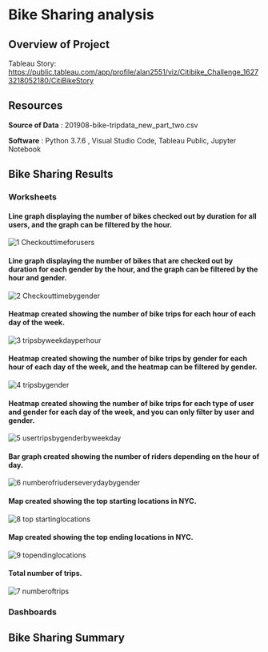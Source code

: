 # Bike Sharing analysis 

## Overview of Project


Tableau Story: https://public.tableau.com/app/profile/alan2551/viz/Citibike_Challenge_16273218052180/CitiBikeStory

## Resources
**Source of Data** : 201908-bike-tripdata_new_part_two.csv

**Software** : Python 3.7.6 , Visual Studio Code, Tableau Public, Jupyter Notebook

## Bike Sharing Results

### Worksheets
#### Line graph displaying the number of bikes checked out by duration for all users, and the graph can be filtered by the hour.


![1 Checkouttimeforusers](https://user-images.githubusercontent.com/82983000/127341484-78a6865b-55e9-4123-9c87-6eb754624471.png)


#### Line graph displaying the number of bikes that are checked out by duration for each gender by the hour, and the graph can be filtered by the hour and gender. 


![2 Checkouttimebygender](https://user-images.githubusercontent.com/82983000/127341642-d87c1878-572d-43bc-81cd-e87612a0350b.png)

#### Heatmap created showing the number of bike trips for each hour of each day of the week.


![3 tripsbyweekdayperhour](https://user-images.githubusercontent.com/82983000/127341765-90fcdf32-8aa6-4c0b-8388-772e36114491.png)

#### Heatmap created showing the number of bike trips by gender for each hour of each day of the week, and the heatmap can be filtered by gender.


![4 tripsbygender](https://user-images.githubusercontent.com/82983000/127341891-9c5105e5-7d1c-4df3-b200-7c5dba50e821.png)


#### Heatmap created showing the number of bike trips for each type of user and gender for each day of the week, and you can only filter by user and gender.

![5 usertripsbygenderbyweekday](https://user-images.githubusercontent.com/82983000/127342344-1cadc7a6-9912-4f74-82f2-ee8378fab245.png)

#### Bar graph created showing the number of riders depending on the hour of day.

![6 numberofriuderseverydaybygender](https://user-images.githubusercontent.com/82983000/127342640-2ae2a02c-b2b3-4493-b0e1-1d0d0b7f7497.png)

#### Map created showing the top starting locations in NYC.

![8 top startinglocations](https://user-images.githubusercontent.com/82983000/127342711-555e9d28-72fb-4f34-9931-f6a3e9a09d12.png)


#### Map created showing the top ending locations in NYC.

![9 topendinglocations](https://user-images.githubusercontent.com/82983000/127342787-44197618-68a4-4c0f-8239-04669cf7fabe.png)

#### Total number of trips.

![7 numberoftrips](https://user-images.githubusercontent.com/82983000/127342919-8d1dc5ac-b113-4771-ae50-8c6238134365.png)





### Dashboards


## Bike Sharing Summary
